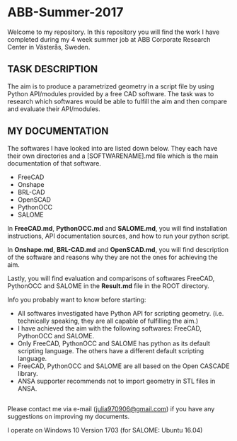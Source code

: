 # ABB-Summer-2017
Welcome to my repository. In this repository you will find the work I have completed during my 4 week summer job at ABB Corporate Research Center in Västerås, Sweden. 

## TASK DESCRIPTION
The aim is to produce a parametrized geometry in a script file by using Python API/modules provided by a free CAD software. The task was to research which softwares would be able to fulfill the aim and then compare and evaluate their API/modules.

## MY DOCUMENTATION
The softwares I have looked into are listed down below. They each have their own directories and a [SOFTWARENAME].md file which is the main documentation of that software. 
- FreeCAD
- Onshape
- BRL-CAD
- OpenSCAD
- PythonOCC
- SALOME

In **FreeCAD.md**, **PythonOCC.md** and **SALOME.md**, you will find installation instructions, API documentation sources, and how to run your python script.

In **Onshape.md**, **BRL-CAD.md** and **OpenSCAD.md**, you will find description of the software and reasons why they are not the ones for achieving the aim.  

Lastly, you will find evaluation and comparisons of softwares FreeCAD, PythonOCC and SALOME in the **Result.md** file in the ROOT directory.

Info you probably want to know before starting:
- All softwares investigated have Python API for scripting geometry. (i.e. technically speaking, they are all capable of fulfilling the aim.)
- I have achieved the aim with the following softwares: FreeCAD, PythonOCC and SALOME.
- Only FreeCAD, PythonOCC and SALOME has python as its default scripting language. The others have a different default scripting language.
- FreeCAD, PythonOCC and SALOME are all based on the Open CASCADE library.
- ANSA supporter recommends not to import geometry in STL files in ANSA. 

##
Please contact me via e-mail (julia970906@gmail.com) if you have any suggestions on improving my documents.

I operate on Windows 10 Version 1703 (for SALOME: Ubuntu 16.04)

